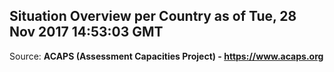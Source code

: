 ## Situation Overview per Country as of Tue, 28 Nov 2017 14:53:03 GMT

Source: **ACAPS (Assessment Capacities Project) - https://www.acaps.org**